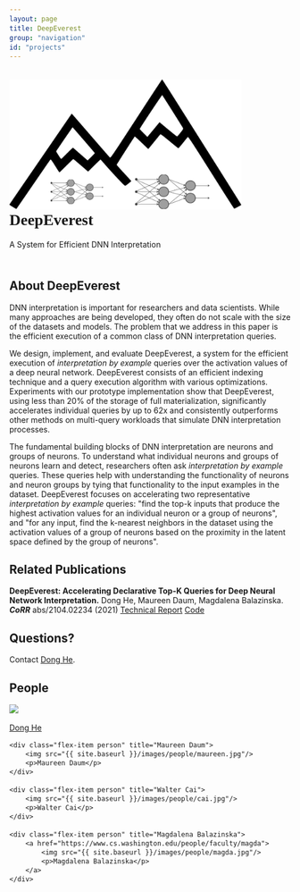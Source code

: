 ```yaml
---
layout: page
title: DeepEverest
group: "navigation"
id: "projects"
---
```


<link href="https://maxcdn.bootstrapcdn.com/bootstrap/3.3.6/css/bootstrap.min.css" rel="stylesheet">

<style type="text/css">
	@font-face {
	    font-family: "AdventPro";
	    src: url("fonts/AdventPro-Bold.woff") format('woff');
	}

	.title {
		font-family: AdventPro;
		margin-top: 0;
	}

	figure.video {
		width: 50%;
		float: left;
		padding: 0.5em;
	}

	figure.video video {
		width: 100%;
	}

	#architecture img {
		width: 100%;
		margin: 2em;
	}

	table.table {
		min-width: 40em;
		overflow-x: auto;
	}
</style>

<div class="jumbotron" style="background-image: none; background-color: inherit; background-size: cover; height: auto; padding: 5px 0 10px 0; margin-top: 2em">
  <img src="../../images/projects/deepeverest.png" alt="Logo" style="width: 26rem" />
  <h1 class="title">DeepEverest</h1>
  <p>A System for Efficient DNN Interpretation</p>
</div>

## About DeepEverest

<p>
DNN interpretation is important for researchers and data scientists. While many approaches are being developed, they often do not scale with the size of the datasets and models. The problem that we address in this paper is the efficient execution of a common class of DNN interpretation queries.
</p>

<p>
We design, implement, and evaluate DeepEverest, a system for the efficient execution of <i>interpretation by example</i> queries over the activation values of a deep neural network. DeepEverest consists of an efficient indexing technique and a query execution algorithm with various optimizations. Experiments with our prototype implementation show that DeepEverest, using less than 20% of the storage of full materialization, significantly accelerates individual queries by up to 62x and consistently outperforms other methods on multi-query workloads that simulate DNN interpretation processes.
</p>

<p>
The fundamental building blocks of DNN interpretation are neurons and groups of neurons. To understand what individual neurons and groups of neurons learn and detect, researchers often ask <i>interpretation by example</i> queries. These queries help with understanding the functionality of neurons and neuron groups by tying that functionality to the input examples in the dataset. DeepEverest focuses on accelerating two representative <i>interpretation by example</i> queries: "find the top-k inputs that produce the highest activation values for an individual neuron or a group of neurons", and "for any input, find the k-nearest neighbors in the dataset using the activation values of a group of neurons based on the proximity in the latent space defined by the group of neurons".
</p>

## Related Publications
<p>
	<strong>DeepEverest: Accelerating Declarative Top-K Queries for Deep Neural Network Interpretation.</strong> Dong He, Maureen Daum, Magdalena Balazinska. <strong><i>CoRR</i></strong> abs/2104.02234 (2021) 
	<a class="btn btn-info btn-xs" href="https://arxiv.org/abs/2104.02234" role="button">Technical Report</a>
	<a class="btn btn-success btn-xs" href="https://github.com/uwdb/deepeverest" role="button">Code</a>
</p>

## Questions?

Contact [Dong He](mailto:donghe@cs.washington.edu).


## People

<div id="people"></div>
<div class="flex-container people image-container">
	<div class="flex-item person" title="Dong He">
		<a href="https://dongheuw.github.io">
			<img src="{{ site.baseurl }}/images/people/dong.jpg"/>
			<p>Dong He</p>
		</a>
	</div>

    <div class="flex-item person" title="Maureen Daum">
		<img src="{{ site.baseurl }}/images/people/maureen.jpg"/>
		<p>Maureen Daum</p>
	</div>

	<div class="flex-item person" title="Walter Cai">
		<img src="{{ site.baseurl }}/images/people/cai.jpg"/>
		<p>Walter Cai</p>
	</div>

	<div class="flex-item person" title="Magdalena Balazinska">
		<a href="https://www.cs.washington.edu/people/faculty/magda">
			<img src="{{ site.baseurl }}/images/people/magda.jpg"/>
			<p>Magdalena Balazinska</p>
		</a>
	</div>
</div>

<!-- ## Acknowledgments -->

&nbsp;

